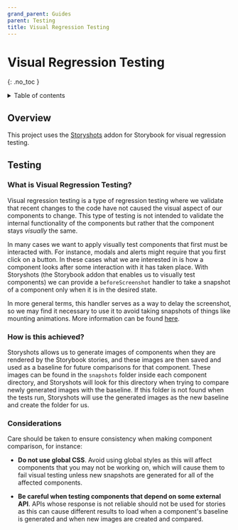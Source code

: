```yaml
---
grand_parent: Guides
parent: Testing
title: Visual Regression Testing
---
```


# Visual Regression Testing
{: .no_toc }

<details markdown="block">
  <summary>
    Table of contents
  </summary>
  {: .text-delta }
- TOC
{:toc}
</details>

## Overview

This project uses the [Storyshots](https://github.com/storybookjs/storybook) 
addon for Storybook for visual regression testing.

## Testing

### What is Visual Regression Testing?

Visual regression testing is a type of regression testing where we
validate that recent changes to the code have not caused the visual
aspect of our components to change. This type of testing is not intended
to validate the internal functionality of the components but rather
that the component stays _visually_ the same.

In many cases we want to apply visually test components
that first must be interacted with. For instance, modals and alerts
might require that you first click on a button. In these cases what we
are interested in is how a component looks after some interaction
with it has taken place. With Storyshots (the Storybook addon that enables
us to visually test components) we can provide a `beforeScreenshot` handler
to take a snapshot of a component only when it is in the desired state.

In more general terms, this handler serves as a way to delay the screenshot,
so we may find it necessary to use it to avoid taking snapshots of things
like mounting animations.
More information can be found [here](https://storybook.js.org/addons/@storybook/addon-storyshots-puppeteer).

### How is this achieved?

Storyshots allows us to generate images of components when they
are rendered by the Storybook stories, and these images are then saved and
used as a baseline for future comparisons for that component. These images
can be found in the `snapshots` folder inside each component directory, and
Storyshots will look for this directory when trying to compare newly generated 
images with the baseline. If this folder is not found when the tests run, 
Storyshots will use the generated images as the new baseline and create the 
folder for us.

### Considerations

Care should be taken to ensure consistency when making component comparison,
for instance:

-   **Do not use global CSS**. Avoid using global styles as this will affect 
    components that you may not be working on, which will cause them to fail 
    visual testing unless new snapshots are generated for all of the affected 
    components.

-   **Be careful when testing components that depend on some external API**. APIs 
    whose response is not reliable should not be used for stories as this can 
    cause different results to load when a component's baseline is generated
    and when new images are created and compared.
